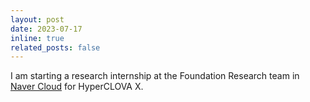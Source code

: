 ```yaml
---
layout: post
date: 2023-07-17
inline: true
related_posts: false
---
```


I am starting a research internship at the Foundation Research team in [Naver Cloud](https://www.navercloudcorp.com/lang/en/) for HyperCLOVA X. 

